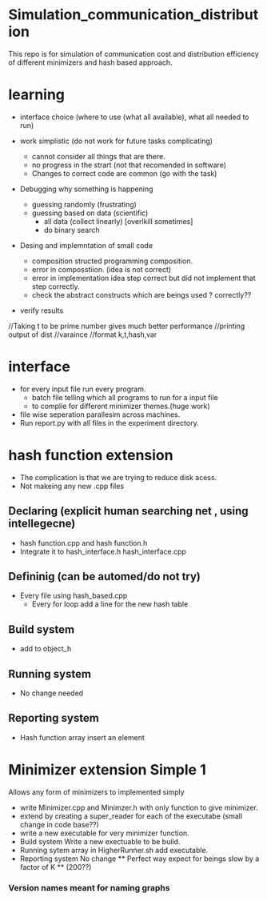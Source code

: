 # Simulation_communication_distribution
This repo is for simulation of communication cost and distribution efficiency of different minimizers and hash based approach.


# learning
- interface choice (where to use (what all available), what all needed to run)

- work simplistic (do not work for future tasks complicating)
    - cannot consider all things that are there. 
    - no progress in the strart (not that recomended in software)
    - Changes to correct code are common (go with the task)

- Debugging why something is happening
    - guessing randomly (frustrating)
    - guessing based on data (scientific)
        - all data (collect linearly) [overlkill sometimes]
        - do binary search 

- Desing and implemntation of small code
    - composition structed programming composition.
    - error in composstiion. (idea is not correct)
    - error in implementation idea step correct but did not implement that step correctly.
    - check the abstract constructs which are beings used ? correctly??

- verify results



//Taking t to be prime number gives much better performance
//printing output of dist
//varaince
//format
k,t,hash,var

# interface
- for every input file run every program.
    - batch file telling which all programs to run for a input file
    - to complie for different minimizer themes.(huge work)
- file wise seperation parallesim across machines.
- Run report.py with all files in the experiment directory.


# hash function extension
- The complication is that we are trying to reduce disk acess.
- Not makeing any new .cpp files

## Declaring (explicit human searching net , using intellegecne)
- hash function.cpp and hash function.h
- Integrate it to hash_interface.h hash_interface.cpp

## Defininig (can be automed/do not try)
- Every file using hash_based.cpp
    - Every for loop add a line for the new hash table

## Build system
- add to object_h 

## Running system
- No change needed

## Reporting system
- Hash function array insert an element

# Minimizer extension Simple 1
Allows any form of minimizers to implemented simply
- write Minimizer.cpp and Minimzer.h with only function to give minimizer.
- extend by creating a super_reader for each of the executabe (small change in code base??)
- write a new executable for very minimizer function.
- Build system Write a new exectuable to be build.
- Running sytem array in HigherRunner.sh add executable.
- Reporting system No change
** Perfect way expect for beings slow by a factor of K ** (200??)



### Version names meant for naming graphs